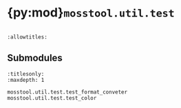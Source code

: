 # {py:mod}`mosstool.util.test`

```{py:module} mosstool.util.test
```

```{autodoc2-docstring} mosstool.util.test
:allowtitles:
```

## Submodules

```{toctree}
:titlesonly:
:maxdepth: 1

mosstool.util.test.test_format_conveter
mosstool.util.test.test_color
```
